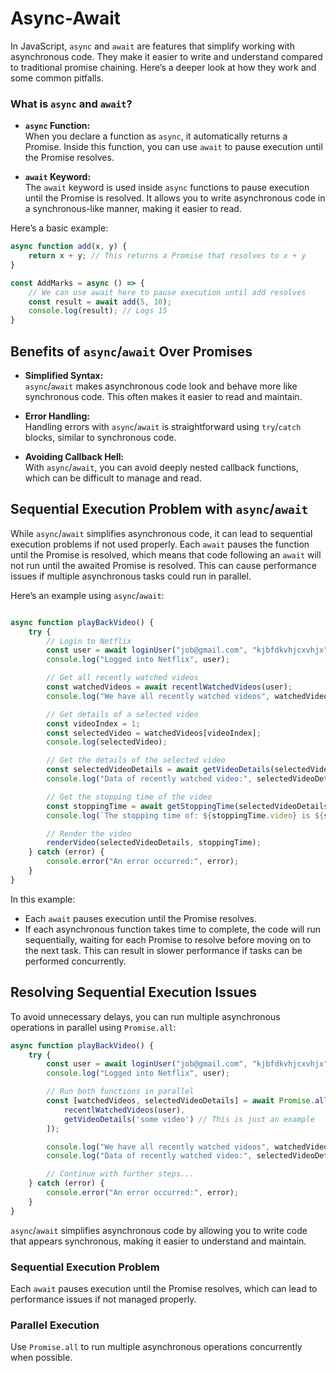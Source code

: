 # Async-Await

In JavaScript, `async` and `await` are features that simplify working with asynchronous code. They make it easier to write and understand compared to traditional promise chaining. Here’s a deeper look at how they work and some common pitfalls.

### What is `async` and `await`?

- **`async` Function:**  
  When you declare a function as `async`, it automatically returns a Promise. Inside this function, you can use `await` to pause execution until the Promise resolves.

- **`await` Keyword:**  
  The `await` keyword is used inside `async` functions to pause execution until the Promise is resolved. It allows you to write asynchronous code in a synchronous-like manner, making it easier to read.

Here’s a basic example:
```Javascript
async function add(x, y) {
    return x + y; // This returns a Promise that resolves to x + y
}

const AddMarks = async () => {
    // We can use await here to pause execution until add resolves
    const result = await add(5, 10);
    console.log(result); // Logs 15
}
```
## Benefits of `async`/`await` Over Promises

- **Simplified Syntax:**  
  `async`/`await` makes asynchronous code look and behave more like synchronous code. This often makes it easier to read and maintain.

- **Error Handling:**  
  Handling errors with `async`/`await` is straightforward using `try`/`catch` blocks, similar to synchronous code.

- **Avoiding Callback Hell:**  
  With `async`/`await`, you can avoid deeply nested callback functions, which can be difficult to manage and read.

## Sequential Execution Problem with `async`/`await`

While `async`/`await` simplifies asynchronous code, it can lead to sequential execution problems if not used properly. Each `await` pauses the function until the Promise is resolved, which means that code following an `await` will not run until the awaited Promise is resolved. This can cause performance issues if multiple asynchronous tasks could run in parallel.

Here’s an example using `async`/`await`:



````Javascript

async function playBackVideo() {
    try {
        // Login to Netflix
        const user = await loginUser("job@gmail.com", "kjbfdkvhjcxvhjx");
        console.log("Logged into Netflix", user);

        // Get all recently watched videos
        const watchedVideos = await recentlWatchedVideos(user);
        console.log("We have all recently watched videos", watchedVideos);

        // Get details of a selected video
        const videoIndex = 1;
        const selectedVideo = watchedVideos[videoIndex];
        console.log(selectedVideo);

        // Get the details of the selected video
        const selectedVideoDetails = await getVideoDetails(selectedVideo);
        console.log("Data of recently watched video:", selectedVideoDetails);

        // Get the stopping time of the video
        const stoppingTime = await getStoppingTime(selectedVideoDetails);
        console.log(`The stopping time of: ${stoppingTime.video} is ${stoppingTime.stopping}`);

        // Render the video
        renderVideo(selectedVideoDetails, stoppingTime);
    } catch (error) {
        console.error("An error occurred:", error);
    }
}

````
In this example:

- Each `await` pauses execution until the Promise resolves.
- If each asynchronous function takes time to complete, the code will run sequentially, waiting for each Promise to resolve before moving on to the next task. This can result in slower performance if tasks can be performed concurrently.

## Resolving Sequential Execution Issues

To avoid unnecessary delays, you can run multiple asynchronous operations in parallel using `Promise.all`:


```Javascript
async function playBackVideo() {
    try {
        const user = await loginUser("job@gmail.com", "kjbfdkvhjcxvhjx");
        console.log("Logged into Netflix", user);

        // Run both functions in parallel
        const [watchedVideos, selectedVideoDetails] = await Promise.all([
            recentlWatchedVideos(user),
            getVideoDetails('some video') // This is just an example
        ]);

        console.log("We have all recently watched videos", watchedVideos);
        console.log("Data of recently watched video:", selectedVideoDetails);

        // Continue with further steps...
    } catch (error) {
        console.error("An error occurred:", error);
    }
}

```

`async`/`await` simplifies asynchronous code by allowing you to write code that appears synchronous, making it easier to understand and maintain.

### Sequential Execution Problem

Each `await` pauses execution until the Promise resolves, which can lead to performance issues if not managed properly.

### Parallel Execution

Use `Promise.all` to run multiple asynchronous operations concurrently when possible.

